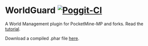 # WorldGuard  [![Poggit-CI](https://poggit.pmmp.io/ci.badge/Muqsit/WorldGuard/WorldGuard)](https://poggit.pmmp.io/ci/Muqsit/WorldGuard/WorldGuard)
A World Management plugin for PocketMine-MP and forks.
Read the [tutorial](https://github.com/Muqsit/WorldGuard/wiki/Tutorial).

Download a compiled .phar file [here](https://github.com/MihaiChirculete/WorldGuard/tree/master/compiled).
